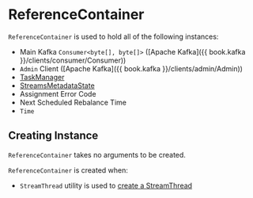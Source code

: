 # ReferenceContainer

`ReferenceContainer` is used to hold all of the following instances:

* <span id="mainConsumer"> Main Kafka `Consumer<byte[], byte[]>` ([Apache Kafka]({{ book.kafka }}/clients/consumer/Consumer))
* <span id="adminClient"> `Admin` Client ([Apache Kafka]({{ book.kafka }}/clients/admin/Admin))
* <span id="taskManager"> [TaskManager](TaskManager.md)
* <span id="streamsMetadataState"> [StreamsMetadataState](processor/StreamsMetadataState.md)
* <span id="assignmentErrorCode"> Assignment Error Code
* <span id="nextScheduledRebalanceMs"> Next Scheduled Rebalance Time
* <span id="time"> `Time`

## Creating Instance

`ReferenceContainer` takes no arguments to be created.

`ReferenceContainer` is created when:

* `StreamThread` utility is used to [create a StreamThread](StreamThread.md#create)
